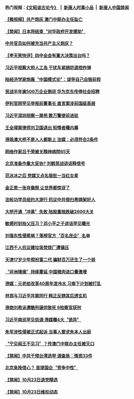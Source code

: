 #### 热门视频：[《文昭谈古论今》](https://github.com/gfw-breaker/wenzhao/blob/master/README.md?t=10242134) &nbsp;|&nbsp; [新唐人时事小品](https://github.com/gfw-breaker/ntdtv-comedy/blob/master/README.md?t=10242134) &nbsp;|&nbsp; [新唐人中国禁闻](https://github.com/gfw-breaker/ntdtv-news/blob/master/README.md?t=10242134)

#### [【微视频】共产炮灰 澳门中联办主任坠亡](../pages/news204/a1396667.md?t=10242134) 

#### [【禁闻】日本将结束〝对华政府开发援助〞](../pages/news204/a1396665.md?t=10242134) 

#### [中共官员如何被充当共产主义炮灰？](../pages/news204/a1396664.md?t=10242134) 

#### [【李天笑快评】四中全会有重大决策出台吗？](../pages/news204/a1396653.md?t=10242134) 

#### [习近平视察大桥人工岛 干扰车紧随防遥控炸弹](../pages/news204/a1396655.md?t=10242134) 

#### [陆经济学家炮轰〝中国模式论〞：误导自己自毁前程](../pages/news204/a1396651.md?t=10242134) 

#### [贸战半年逾500万企业倒闭 华为京东传停社会招聘](../pages/news204/a1396647.md?t=10242134) 

#### [伊利官网罕见举报前董事长 直言案涉前国级高层](../pages/news204/a1396635.md?t=10242134) 


#### [习近平深圳视察一屋苑  数万警提前进驻](../pages/news204/a1396627.md?t=10242134) 

#### [王全璋案律师刘卫国退出 知情者曝内幕](../pages/news204/a1396628.md?t=10242134) 

#### [港珠澳大桥不是人人都能上 法媒：必须符合2条件](../pages/news204/a1396594.md?t=10242134) 

#### [网络作家吕千荣被关精神病院65天](../pages/news204/a1396624.md?t=10242134) 

#### [北京准备作重大妥协? 刘鹤贸战讲话释信号](../pages/news204/a1396595.md?t=10242134) 

#### [范冰冰之后 党媒又点名狠批一当红女星](../pages/news204/a1396609.md?t=10242134) 

#### [金正恩一张肖像照 让世界都惊讶了](../pages/news204/a1396599.md?t=10242134) 

#### [法轮功学员纽约大游行 抗议中共借扫黑绑架好人](../pages/news204/a1396611.md?t=10242134) 

#### [大桥开通〝冲喜〞失败 陆股重挫跌破2600大关](../pages/news204/a1396605.md?t=10242134) 

#### [敏感时刻抬父压习？邓小平之子讲话罕见曝光](../pages/news204/a1396468.md?t=10242134) 

#### [刘强东性侵惹祸？落榜官方〝百名民企〞名单](../pages/news204/a1396610.md?t=10242134) 

#### [江西千人抗议建垃圾焚烧厂遭镇压](../pages/news204/a1396617.md?t=10242134) 

#### [天津17岁少年假扮富二代 骗财百万还生了一个娃](../pages/news204/a1396607.md?t=10242134) 

#### [〝非洲猪瘟〞持续蔓延 中国猪肉进口量激增](../pages/news204/a1396620.md?t=10242134) 

#### [港媒：元老给改革40周年泼冷水 习南下计划被打乱](../pages/news204/a1396574.md?t=10242134) 

#### [林郑与习近平并肩同行  韩正反随其后透玄机](../pages/news204/a1396552.md?t=10242134) 

#### [港商刘希泳遭酷刑逼供致死 9检察官获刑](../pages/news204/a1396553.md?t=10242134) 


#### [习近平南巡罕见低调 港媒曝4大〝诡异〞](../pages/news204/a1396458.md?t=10242134) 

#### [朱军涉性侵被正式起诉 当事人要求朱本人出庭](../pages/news204/a1396491.md?t=10242134) 

#### [〝宁见阎王不见习〞？传澳门中联办主任被灭口](../pages/news204/a1396445.md?t=10242134) 


#### [【禁闻】中共干预台湾选举 调查局：情资33件](../pages/news204/a1396537.md?t=10242134) 

#### [北京急挽信心？ 首提国企〝竞争中性〞](../pages/news204/a1396533.md?t=10242134) 

#### [【禁闻】10月23日退党精选](../pages/news204/a1396530.md?t=10242134) 

#### [【禁闻】10月23日维权动态](../pages/news204/a1396526.md?t=10242134) 

